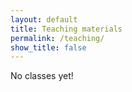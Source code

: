 ```yaml
---
layout: default
title: Teaching materials
permalink: /teaching/
show_title: false
---
```


No classes yet!